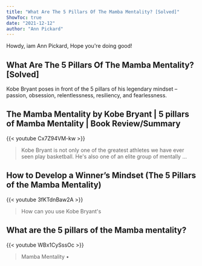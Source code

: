 ```yaml
---
title: "What Are The 5 Pillars Of The Mamba Mentality? [Solved]"
ShowToc: true 
date: "2021-12-12"
author: "Ann Pickard" 
---
```


Howdy, iam Ann Pickard, Hope you're doing good!
## What Are The 5 Pillars Of The Mamba Mentality? [Solved]
 Kobe Bryant poses in front of the 5 pillars of his legendary mindset – passion, obsession, relentlessness, resiliency, and fearlessness.

## The Mamba Mentality by Kobe Bryant | 5 pillars of Mamba Mentality | Book Review/Summary
{{< youtube Cx7Z94VM-kw >}}
>Kobe Bryant is not only one of the greatest athletes we have ever seen play basketball. He's also one of an elite group of mentally ...

## How to Develop a Winner’s Mindset (The 5 Pillars of the Mamba Mentality)
{{< youtube 3fKTdnBaw2A >}}
>How can you use Kobe Bryant's 

## What are the 5 pillars of the Mamba mentality?
{{< youtube WBx1CySssOc >}}
>Mamba Mentality • 

